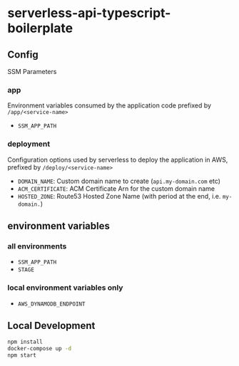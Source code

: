 # serverless-api-typescript-boilerplate

## Config
SSM Parameters
### app
Environment variables consumed by the application code prefixed by `/app/<service-name>`
- `SSM_APP_PATH`

### deployment
Configuration options used by serverless to deploy the application in AWS, prefixed by `/deploy/<service-name>`
- `DOMAIN_NAME`: Custom domain name to create (`api.my-domain.com` etc)
- `ACM_CERTIFICATE`: ACM Certificate Arn for the custom domain name
- `HOSTED_ZONE`: Route53 Hosted Zone Name (with period at the end, i.e. `my-domain.`)

## environment variables
### all environments
- `SSM_APP_PATH`
- `STAGE`

### local environment variables only
- `AWS_DYNAMODB_ENDPOINT`

## Local Development
```bash
npm install
docker-compose up -d
npm start
```
